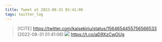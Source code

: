 ```yaml
---
title: Tweet at 2022-08-31 01:41:06
tags: twitter_log
---
```


> [!CITE] https://twitter.com/kaisekiriu/status/1564654455756566533 (2022-08-31 01:41:06)
> ![](https://twitter.com/kaisekiriu/status/1564654455756566533)
> https://t.co/aD9XzCwOUg
